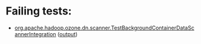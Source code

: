 # Failing tests: 

 * [org.apache.hadoop.ozone.dn.scanner.TestBackgroundContainerDataScannerIntegration](hadoop-ozone/integration-test/org.apache.hadoop.ozone.dn.scanner.TestBackgroundContainerDataScannerIntegration.txt) ([output](hadoop-ozone/integration-test/org.apache.hadoop.ozone.dn.scanner.TestBackgroundContainerDataScannerIntegration-output.txt))
